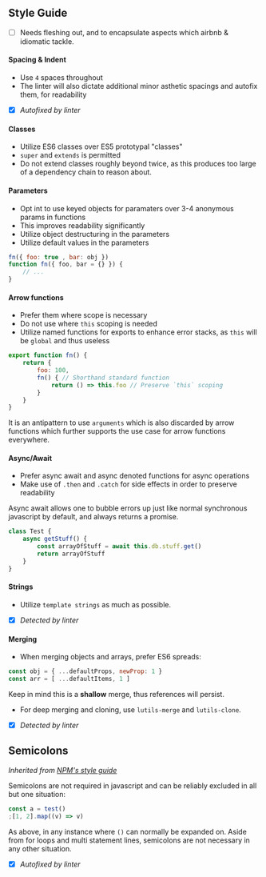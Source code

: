 ## Style Guide
- [ ] Needs fleshing out, and to encapsulate aspects which airbnb & idiomatic tackle.

#### Spacing & Indent
- Use `4` spaces throughout
- The linter will also dictate additional minor asthetic spacings and autofix them, for readability
- [x] *Autofixed by linter*

#### Classes
- Utilize ES6 classes over ES5 prototypal "classes"
- `super` and `extends` is permitted
- Do not extend classes roughly beyond twice, as this produces too large of a dependency chain to reason about.

#### Parameters
- Opt int to use keyed objects for paramaters over 3-4 anonymous params in functions
- This improves readability significantly
- Utilize object destructuring in the parameters
- Utilize default values in the parameters

```js
fn({ foo: true , bar: obj })
function fn({ foo, bar = {} }) {
    // ...
}
```

#### Arrow functions
- Prefer them where scope is necessary
- Do not use where `this` scoping is needed
- Utilize named functions for exports to enhance error stacks, as `this` will be `global` and thus useless

```js
export function fn() {
    return {
        foo: 100,
        fn() { // Shorthand standard function
            return () => this.foo // Preserve `this` scoping
        }
    }
}

```

It is an antipattern to use `arguments` which is also discarded by arrow functions which further supports the use case for arrow functions everywhere.

#### Async/Await
- Prefer async await and async denoted functions for async operations
- Make use of `.then` and `.catch` for side effects in order to preserve readability

Async await allows one to bubble errors up just like normal synchronous javascript by default, and always returns a promise.

```js
class Test {
    async getStuff() {
        const arrayOfStuff = await this.db.stuff.get()
        return arrayOfStuff
    }
}
```

#### Strings
- Utilize `template strings` as much as possible.
- [x] *Detected by linter*

#### Merging
- When merging objects and arrays, prefer ES6 spreads:
```js
const obj = { ...defaultProps, newProp: 1 }
const arr = [ ...defaultItems, 1 ]
```

Keep in mind this is a **shallow** merge, thus references will persist.
- For deep merging and cloning, use `lutils-merge` and `lutils-clone`.
- [x] *Detected by linter*

## Semicolons
*Inherited from [NPM's style guide](https://docs.npmjs.com/misc/coding-style)*

Semicolons are not required in javascript and can be reliably excluded in all but one situation:

```js
const a = test()
;[1, 2].map((v) => v)
```
As above, in any instance where `()` can normally be expanded on.
Aside from for loops and multi statement lines, semicolons are not necessary in any other situation.

- [x] *Autofixed by linter*
